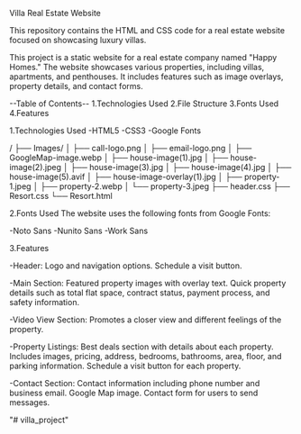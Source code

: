 Villa Real Estate Website

This repository contains the HTML and CSS code for a real estate website focused on showcasing luxury villas.

This project is a static website for a real estate company named "Happy Homes." The website showcases various properties, including villas, apartments, and penthouses. It includes features such as image overlays, property details, and contact forms.

--Table of Contents--
1.Technologies Used
2.File Structure
3.Fonts Used
4.Features

1.Technologies Used
-HTML5
-CSS3
-Google Fonts

/
├── Images/
│   ├── call-logo.png
│   ├── email-logo.png
│   ├── GoogleMap-image.webp
│   ├── house-image(1).jpg
│   ├── house-image(2).jpeg
│   ├── house-image(3).jpg
│   ├── house-image(4).jpg
│   ├── house-image(5).avif
│   ├── house-image-overlay(1).jpg
│   ├── property-1.jpeg
│   ├── property-2.webp
│   └── property-3.jpeg
├── header.css
├── Resort.css
└── Resort.html

2.Fonts Used
The website uses the following fonts from Google Fonts:

-Noto Sans
-Nunito Sans
-Work Sans

3.Features

-Header:
Logo and navigation options.
Schedule a visit button.

-Main Section:
Featured property images with overlay text.
Quick property details such as total flat space, contract status, payment process, and safety information.

-Video View Section:
Promotes a closer view and different feelings of the property.

-Property Listings:
Best deals section with details about each property.
Includes images, pricing, address, bedrooms, bathrooms, area, floor, and parking information.
Schedule a visit button for each property.

-Contact Section:
Contact information including phone number and business email.
Google Map image.
Contact form for users to send messages.





"# villa_project" 
